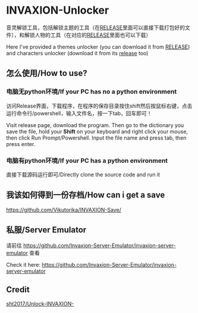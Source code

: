 # INVAXION-Unlocker

音灵解锁工具，包括解锁主题的工具（在[RELEASE](https://github.com/GamerNoTitle/INVAXION-Unlocker/releases/tag/ThemeUnlocker)里面可以直接下载打包好的文件），和解锁人物的工具（在对应的[RELEASE](https://github.com/GamerNoTitle/INVAXION-Unlocker/releases/tag/CharacterUnlocker)里面也可以下载）

Here I've provided a themes unlocker (you can download it from [RELEASE](https://github.com/GamerNoTitle/INVAXION-Unlocker/releases/tag/ThemeUnlocker)) and characters unlocker (download it from its [release](https://github.com/GamerNoTitle/INVAXION-Unlocker/releases/tag/CharacterUnlocker) too)

## 怎么使用/How to use?

### 电脑无python环境/If your PC has no a python environment

访问Release界面，下载程序，在程序的保存目录按住shift然后按鼠标右键，点击运行命令行/powershell，输入文件名，按一下tab，回车即可！

Visit release page, download the program. Then go to the dictionary you save the file, hold your **Shift** on your keyboard and right click your mouse, then click Run Prompt/Powershell. Input the file name and press tab, then press enter.

### 电脑有python环境/If your PC has a python environment

直接下载源码运行即可/Directly clone the source code and run it

## 我该如何得到一份存档/How can i get a save

https://github.com/Vikutorika/INVAXION-Save/

## 私服/Server Emulator

请前往 https://github.com/Invaxion-Server-Emulator/invaxion-server-emulator 查看

Check it here: https://github.com/Invaxion-Server-Emulator/invaxion-server-emulator

## Credit

[sht2017/Unlock-INVAXION-](https://github.com/sht2017/Unlock-INVAXION-)
